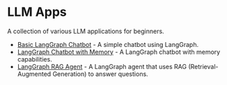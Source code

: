 # LLM Apps

 A collection of various LLM applications for beginners.
- [Basic LangGraph Chatbot](./Basic_LangGraph_Chatbot.ipynb) - A simple chatbot using LangGraph.
- [LangGraph Chatbot with Memory](./LangGraph_Chatbot_with_Memory.ipynb) - A LangGraph chatbot with memory capabilities.
- [LangGraph RAG Agent](./LangGraph_RAG_Agent.ipynb) - A LangGraph agent that uses RAG (Retrieval-Augmented Generation) to answer questions.

